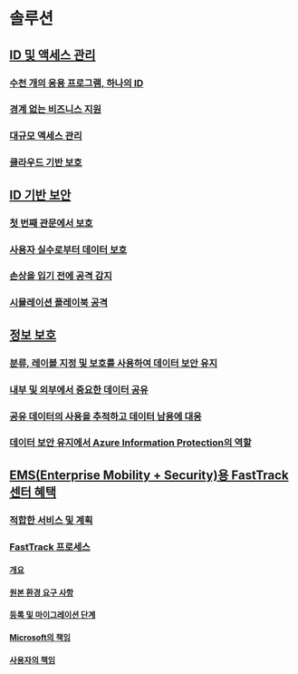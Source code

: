 # 솔루션
## [ID 및 액세스 관리]()
### [수천 개의 응용 프로그램, 하나의 ID](thousands-apps-one-identity.md)
### [경계 없는 비즈니스 지원](enable-business-without-borders.md)
### [대규모 액세스 관리](manage-access-at-scale.md)
### [클라우드 기반 보호](cloud-powered-protection.md)
## [ID 기반 보안]()
### [첫 번째 관문에서 보호](protect-front-door.md)
### [사용자 실수로부터 데이터 보호](protect-data-user-mistake.md)
### [손상을 입기 전에 공격 감지](detect-attacks-before-damage.md)
### [시뮬레이션 플레이북 공격](ata-attack-simulation-playbook.md)
## [정보 보호]()
### [분류, 레이블 지정 및 보호를 사용하여 데이터 보안 유지](infoprotect-secure-classify-scenario.md)
### [내부 및 외부에서 중요한 데이터 공유](share-sensitive-data.md)
### [공유 데이터의 사용을 추적하고 데이터 남용에 대응](infoprotect-track-usage-scenario.md)
### [데이터 보안 유지에서 Azure Information Protection의 역할](azure-information-protection-securing-data.md)
## [EMS(Enterprise Mobility + Security)용 FastTrack 센터 혜택](enterprise-mobility-fasttrack-program.md)
### [적합한 서비스 및 계획](fasttrack-center-benefit-for-enterprise-mobility-suite-ems.md)
### [FastTrack 프로세스](fasttrack-center-benefit-process-for-enterprise-mobility-suite-ems.md)
#### [개요](fasttrack-center-benefit-process-for-ems-overview.md)
#### [원본 환경 요구 사항](fasttrack-center-benefit-process-for-ems-environment-expectations.md)
#### [등록 및 마이그레이션 단계](fasttrack-center-benefit-process-for-ems-phases.md)
#### [Microsoft의 책임](fasttrack-center-benefit-process-for-ems-microsoft-responsibilities.md)
#### [사용자의 책임](fasttrack-center-benefit-process-for-ems-your-responsibilities.md)
